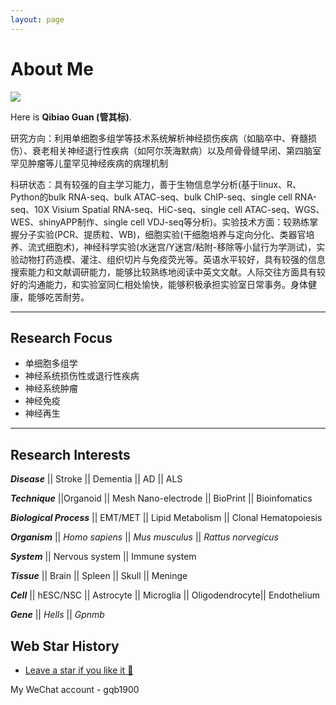 ```yaml
---
layout: page
---
```


# About Me

<img src="https://mushan-guan.github.io/guanqibiao.jpg" class="floatpic">

Here is **Qibiao Guan (管其标)**.<br>

研究方向：利用单细胞多组学等技术系统解析神经损伤疾病（如脑卒中、脊髓损伤）、衰老相关神经退行性疾病（如阿尔茨海默病）以及颅骨骨缝早闭、第四脑室罕见肿瘤等儿童罕见神经疾病的病理机制

科研状态：具有较强的自主学习能力，善于生物信息学分析(基于linux、R、Python的bulk RNA-seq、bulk ATAC-seq、bulk ChIP-seq、single cell RNA-seq、10X Visium Spatial RNA-seq、HiC-seq、single cell ATAC-seq、WGS、WES、shinyAPP制作、single cell VDJ-seq等分析)。实验技术方面：较熟练掌握分子实验(PCR、提质粒、WB)，细胞实验(干细胞培养与定向分化、类器官培养、流式细胞术)，神经科学实验(水迷宫/Y迷宫/粘附-移除等小鼠行为学测试)，实验动物打药造模、灌注、组织切片与免疫荧光等。英语水平较好，具有较强的信息搜索能力和文献调研能力，能够比较熟练地阅读中英文文献。人际交往方面具有较好的沟通能力，和实验室同仁相处愉快，能够积极承担实验室日常事务。身体健康，能够吃苦耐劳。

---

## Research Focus

- 单细胞多组学
- 神经系统损伤性或退行性疾病
- 神经系统肿瘤
- 神经免疫
- 神经再生

---

## Research Interests

***Disease*** || Stroke || Dementia || AD || ALS

***Technique*** ||Organoid || Mesh Nano-electrode || BioPrint || Bioinfomatics

***Biological Process*** || EMT/MET || Lipid Metabolism || Clonal Hematopoiesis

***Organism*** || *Homo sapiens* || *Mus musculus* || *Rattus norvegicus*

***System*** || Nervous system || Immune system

***Tissue*** || Brain || Spleen || Skull || Meninge

***Cell*** || hESC/NSC || Astrocyte || Microglia || Oligodendrocyte|| Endothelium

***Gene*** || *Hells* || *Gpnmb*



## Web Star History

- [Leave a star if you like it 🥰](https://github.com/mushan-guan/mushan-guan.github.io) 

My WeChat account - gqb1900

<br>

